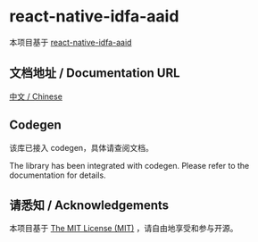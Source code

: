 # react-native-idfa-aaid

本项目基于 [react-native-idfa-aaid](https://github.com/sparkfabrik/sparkfabrik-react-native-idfa-aaid)

## 文档地址 / Documentation URL 

[中文 / Chinese](https://gitee.com/react-native-oh-library/usage-docs/blob/master/zh-cn/react-native-idfa-aaid.md)

## Codegen

该库已接入 codegen，具体请查阅文档。

The library has been integrated with codegen. Please refer to the documentation for details.

## 请悉知 / Acknowledgements

本项目基于 [The MIT License (MIT)](https://github.com/sparkfabrik/sparkfabrik-react-native-idfa-aaid/blob/master/LICENSE) ，请自由地享受和参与开源。
